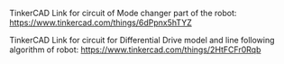 TinkerCAD Link for circuit of Mode changer part of the robot: https://www.tinkercad.com/things/6dPpnx5hTYZ

TinkerCAD Link for circuit for Differential Drive model and line following algorithm of robot: https://www.tinkercad.com/things/2HtFCFr0Rqb
